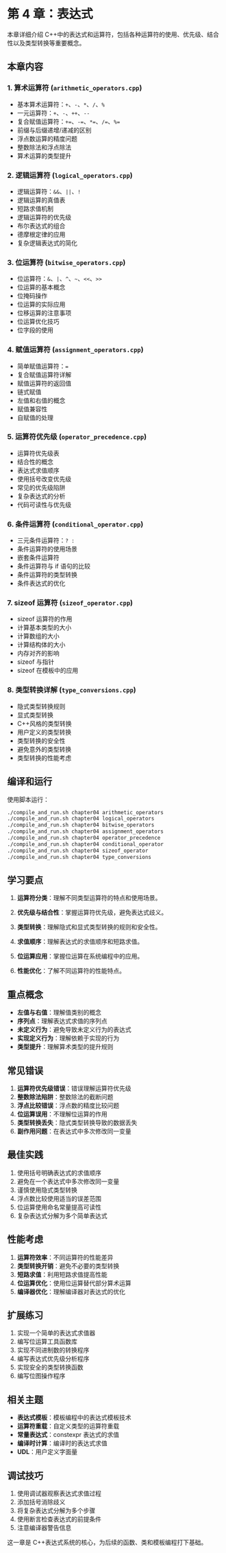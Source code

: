 # 第 4 章：表达式

本章详细介绍 C++中的表达式和运算符，包括各种运算符的使用、优先级、结合性以及类型转换等重要概念。

## 本章内容

### 1. 算术运算符 (`arithmetic_operators.cpp`)

- 基本算术运算符：`+`、`-`、`*`、`/`、`%`
- 一元运算符：`+`、`-`、`++`、`--`
- 复合赋值运算符：`+=`、`-=`、`*=`、`/=`、`%=`
- 前缀与后缀递增/递减的区别
- 浮点数运算的精度问题
- 整数除法和浮点除法
- 算术运算的类型提升

### 2. 逻辑运算符 (`logical_operators.cpp`)

- 逻辑运算符：`&&`、`||`、`!`
- 逻辑运算的真值表
- 短路求值机制
- 逻辑运算符的优先级
- 布尔表达式的组合
- 德摩根定律的应用
- 复杂逻辑表达式的简化

### 3. 位运算符 (`bitwise_operators.cpp`)

- 位运算符：`&`、`|`、`^`、`~`、`<<`、`>>`
- 位运算的基本概念
- 位掩码操作
- 位运算的实际应用
- 位移运算的注意事项
- 位运算优化技巧
- 位字段的使用

### 4. 赋值运算符 (`assignment_operators.cpp`)

- 简单赋值运算符：`=`
- 复合赋值运算符详解
- 赋值运算符的返回值
- 链式赋值
- 左值和右值的概念
- 赋值兼容性
- 自赋值的处理

### 5. 运算符优先级 (`operator_precedence.cpp`)

- 运算符优先级表
- 结合性的概念
- 表达式求值顺序
- 使用括号改变优先级
- 常见的优先级陷阱
- 复杂表达式的分析
- 代码可读性与优先级

### 6. 条件运算符 (`conditional_operator.cpp`)

- 三元条件运算符：`? :`
- 条件运算符的使用场景
- 嵌套条件运算符
- 条件运算符与 if 语句的比较
- 条件运算符的类型转换
- 条件表达式的优化

### 7. sizeof 运算符 (`sizeof_operator.cpp`)

- sizeof 运算符的作用
- 计算基本类型的大小
- 计算数组的大小
- 计算结构体的大小
- 内存对齐的影响
- sizeof 与指针
- sizeof 在模板中的应用

### 8. 类型转换详解 (`type_conversions.cpp`)

- 隐式类型转换规则
- 显式类型转换
- C++风格的类型转换
- 用户定义的类型转换
- 类型转换的安全性
- 避免意外的类型转换
- 类型转换的性能考虑

## 编译和运行

使用脚本运行：

```bash
./compile_and_run.sh chapter04 arithmetic_operators
./compile_and_run.sh chapter04 logical_operators
./compile_and_run.sh chapter04 bitwise_operators
./compile_and_run.sh chapter04 assignment_operators
./compile_and_run.sh chapter04 operator_precedence
./compile_and_run.sh chapter04 conditional_operator
./compile_and_run.sh chapter04 sizeof_operator
./compile_and_run.sh chapter04 type_conversions
```

## 学习要点

1. **运算符分类**：理解不同类型运算符的特点和使用场景。

2. **优先级与结合性**：掌握运算符优先级，避免表达式歧义。

3. **类型转换**：理解隐式和显式类型转换的规则和安全性。

4. **求值顺序**：理解表达式的求值顺序和短路求值。

5. **位运算应用**：掌握位运算在系统编程中的应用。

6. **性能优化**：了解不同运算符的性能特点。

## 重点概念

- **左值与右值**：理解值类别的概念
- **序列点**：理解表达式求值的序列点
- **未定义行为**：避免导致未定义行为的表达式
- **实现定义行为**：理解依赖于实现的行为
- **类型提升**：理解算术类型的提升规则

## 常见错误

1. **运算符优先级错误**：错误理解运算符优先级
2. **整数除法陷阱**：整数除法的截断问题
3. **浮点比较错误**：浮点数的精度比较问题
4. **位运算误用**：不理解位运算的作用
5. **类型转换丢失**：隐式类型转换导致的数据丢失
6. **副作用问题**：在表达式中多次修改同一变量

## 最佳实践

1. 使用括号明确表达式的求值顺序
2. 避免在一个表达式中多次修改同一变量
3. 谨慎使用隐式类型转换
4. 浮点数比较使用适当的误差范围
5. 位运算使用命名常量提高可读性
6. 复杂表达式分解为多个简单表达式

## 性能考虑

1. **运算符效率**：不同运算符的性能差异
2. **类型转换开销**：避免不必要的类型转换
3. **短路求值**：利用短路求值提高性能
4. **位运算优化**：使用位运算替代部分算术运算
5. **编译器优化**：理解编译器对表达式的优化

## 扩展练习

1. 实现一个简单的表达式求值器
2. 编写位运算工具函数库
3. 实现不同进制数的转换程序
4. 编写表达式优先级分析程序
5. 实现安全的类型转换函数
6. 编写位图操作程序

## 相关主题

- **表达式模板**：模板编程中的表达式模板技术
- **运算符重载**：自定义类型的运算符重载
- **常量表达式**：constexpr 表达式的求值
- **编译时计算**：编译时的表达式求值
- **UDL**：用户定义字面量

## 调试技巧

1. 使用调试器观察表达式求值过程
2. 添加括号消除歧义
3. 将复杂表达式分解为多个步骤
4. 使用断言检查表达式的前提条件
5. 注意编译器警告信息

这一章是 C++表达式系统的核心，为后续的函数、类和模板编程打下基础。
